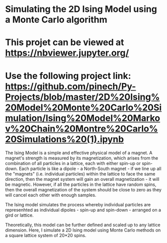 # Simulating the 2D Ising Model using a Monte Carlo algorithm

# This projet can be viewed at https://nbviewer.jupyter.org/
# Use the following project link: https://github.com/pinech/Py-Projects/blob/master/2D%20Ising%20Model%20Monte%20Carlo%20Simulation/Ising%20Model%20Markov%20Chain%20Montre%20Carlo%20Simulations%20(1).ipynb


The Ising Model is a simple and effective physical model of a magnet. 
A magnet's strength is measured by its magnetization, which arises from the combination of all particles in a lattice, each with either spin-up or spin-down.
Each particle is like a dipole - a North-South magnet - if we line up all the "magnets" (i.e. individual particles) within the lattice to face the same direction, then the magnet system will gain an overall magnetization - it will be magnetic.
However, if all the particles in the lattice have random spins, then the overall magnetization of the system should be close to zero as they will cancel each other with enough samples.

The Ising model simulates the process whereby individual particles are represenhted as individual dipoles - spin-up and spin-down - arranged on a gird or lattice.

Theoretically, this model can be further defined and scaled up to any lattice dimension.
Here, I simulate a 2D Ising model using Monte Carlo methods on a square lattice system of 20*20 spins.
